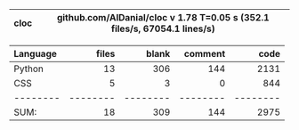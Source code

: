 cloc|github.com/AlDanial/cloc v 1.78  T=0.05 s (352.1 files/s, 67054.1 lines/s)
--- | ---

Language|files|blank|comment|code
:-------|-------:|-------:|-------:|-------:
Python|13|306|144|2131
CSS|5|3|0|844
--------|--------|--------|--------|--------
SUM:|18|309|144|2975
